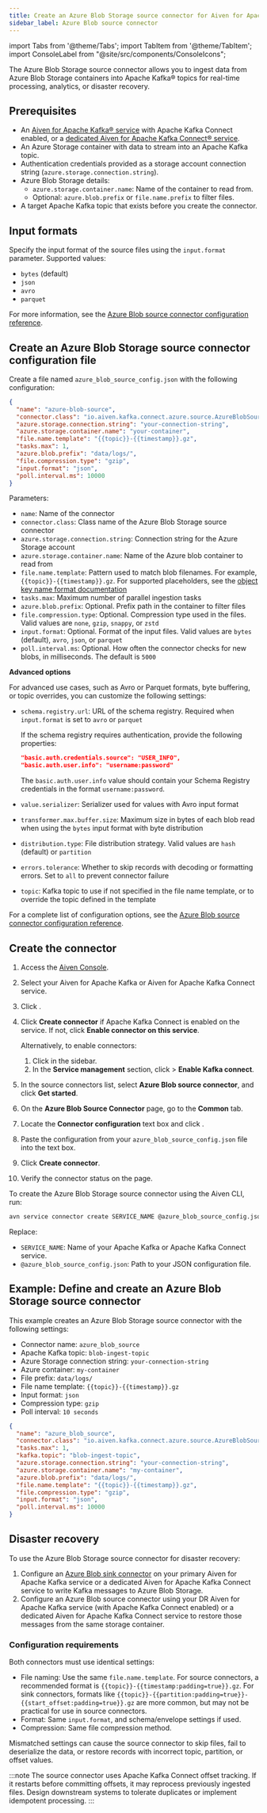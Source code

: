 ```yaml
---
title: Create an Azure Blob Storage source connector for Aiven for Apache Kafka®
sidebar_label: Azure Blob source connector
---
```


import Tabs from '@theme/Tabs';
import TabItem from '@theme/TabItem';
import ConsoleLabel from "@site/src/components/ConsoleIcons";

The Azure Blob Storage source connector allows you to ingest data from Azure Blob Storage containers into Apache Kafka® topics for real-time processing, analytics, or disaster recovery.

## Prerequisites

- An [Aiven for Apache Kafka® service](/docs/products/kafka/kafka-connect/howto/enable-connect)
  with Apache Kafka Connect enabled, or a
  [dedicated Aiven for Apache Kafka Connect® service](/docs/products/kafka/kafka-connect/get-started#apache_kafka_connect_dedicated_cluster).
- An Azure Storage container with data to stream into an Apache Kafka topic.
- Authentication credentials provided as a storage account connection
  string (`azure.storage.connection.string`).
- Azure Blob Storage details:
  - `azure.storage.container.name`: Name of the container to read from.
  - Optional: `azure.blob.prefix` or `file.name.prefix` to filter files.
- A target Apache Kafka topic that exists before you create the connector.

## Input formats

Specify the input format of the source files using the `input.format` parameter.
Supported values:

- `bytes` (default)
- `json`
- `avro`
- `parquet`

For more information, see the
[Azure Blob source connector configuration reference](https://aiven-open.github.io/cloud-storage-connectors-for-apache-kafka/azure-source-connector/AzureBlobSourceConfig.html#input.format).

## Create an Azure Blob Storage source connector configuration file

Create a file named `azure_blob_source_config.json` with the following configuration:

```json
{
  "name": "azure-blob-source",
  "connector.class": "io.aiven.kafka.connect.azure.source.AzureBlobSourceConnector",
  "azure.storage.connection.string": "your-connection-string",
  "azure.storage.container.name": "your-container",
  "file.name.template": "{{topic}}-{{timestamp}}.gz",
  "tasks.max": 1,
  "azure.blob.prefix": "data/logs/",
  "file.compression.type": "gzip",
  "input.format": "json",
  "poll.interval.ms": 10000
}
```

Parameters:

- `name`: Name of the connector
- `connector.class`: Class name of the Azure Blob Storage source connector
- `azure.storage.connection.string`: Connection string for the Azure Storage account
- `azure.storage.container.name`: Name of the Azure blob container to read from
- `file.name.template`: Pattern used to match blob filenames. For example,
  `{{topic}}-{{timestamp}}.gz`. For supported placeholders, see the
   [object key name format documentation](https://github.com/Aiven-Open/cloud-storage-connectors-for-apache-kafka/blob/main/s3-source-connector/README.md#s3-object-key-name-format)
- `tasks.max`: Maximum number of parallel ingestion tasks
- `azure.blob.prefix`: Optional. Prefix path in the container to filter files
- `file.compression.type`: Optional. Compression type used in the files. Valid values
  are `none`, `gzip`, `snappy`, or `zstd`
- `input.format`: Optional. Format of the input files. Valid values are
  `bytes` (default), `avro`, `json`, or `parquet`
- `poll.interval.ms`: Optional. How often the connector checks for new blobs, in
  milliseconds. The default is `5000`

**Advanced options**

For advanced use cases, such as Avro or Parquet formats, byte buffering, or topic
overrides, you can customize the following settings:

- `schema.registry.url`: URL of the schema registry. Required when `input.format` is
  set to `avro` or `parquet`

  If the schema registry requires authentication, provide the following properties:

  ```json
  "basic.auth.credentials.source": "USER_INFO",
  "basic.auth.user.info": "username:password"
  ```

  The `basic.auth.user.info` value should contain your Schema Registry credentials in
  the format `username:password`.

- `value.serializer`: Serializer used for values with Avro input format
- `transformer.max.buffer.size`: Maximum size in bytes of each blob read when using
  the `bytes` input format with byte distribution
- `distribution.type`: File distribution strategy. Valid values are `hash` (default)
  or `partition`
- `errors.tolerance`: Whether to skip records with decoding or formatting errors. Set to
  `all` to prevent connector failure
- `topic`: Kafka topic to use if not specified in the file name template, or to
  override the topic defined in the template

For a complete list of configuration options, see the
[Azure Blob source connector configuration reference](https://aiven-open.github.io/cloud-storage-connectors-for-apache-kafka/azure-source-connector/AzureBlobSourceConfig.html).

## Create the connector

<Tabs groupId="setup-method">
<TabItem value="console" label="Console" default>

1. Access the [Aiven Console](https://console.aiven.io/).
1. Select your Aiven for Apache Kafka or Aiven for Apache Kafka Connect service.
1. Click <ConsoleLabel name="Connectors"/>.
1. Click **Create connector** if Apache Kafka Connect is enabled on the service.
   If not, click **Enable connector on this service**.

   Alternatively, to enable connectors:

   1. Click <ConsoleLabel name="Service settings"/> in the sidebar.
   1. In the **Service management** section, click
      <ConsoleLabel name="Actions"/> > **Enable Kafka connect**.

1. In the source connectors list, select **Azure Blob source connector**, and click
   **Get started**.
1. On the **Azure Blob Source Connector** page, go to the **Common** tab.
1. Locate the **Connector configuration** text box and click <ConsoleLabel name="edit"/>.
1. Paste the configuration from your `azure_blob_source_config.json` file into the text
   box.
1. Click **Create connector**.
1. Verify the connector status on the <ConsoleLabel name="Connectors"/> page.

</TabItem>
<TabItem value="cli" label="CLI">

To create the Azure Blob Storage source connector using the Aiven CLI, run:

```bash
avn service connector create SERVICE_NAME @azure_blob_source_config.json
```

Replace:

- `SERVICE_NAME`: Name of your Apache Kafka or Apache Kafka Connect service.
- `@azure_blob_source_config.json`: Path to your JSON configuration file.

</TabItem>
</Tabs>

## Example: Define and create an Azure Blob Storage source connector

This example creates an Azure Blob Storage source connector with the following settings:

- Connector name: `azure_blob_source`
- Apache Kafka topic: `blob-ingest-topic`
- Azure Storage connection string: `your-connection-string`
- Azure container: `my-container`
- File prefix: `data/logs/`
- File name template: `{{topic}}-{{timestamp}}.gz`
- Input format: `json`
- Compression type: `gzip`
- Poll interval: `10 seconds`

```json
{
  "name": "azure_blob_source",
  "connector.class": "io.aiven.kafka.connect.azure.source.AzureBlobSourceConnector",
  "tasks.max": 1,
  "kafka.topic": "blob-ingest-topic",
  "azure.storage.connection.string": "your-connection-string",
  "azure.storage.container.name": "my-container",
  "azure.blob.prefix": "data/logs/",
  "file.name.template": "{{topic}}-{{timestamp}}.gz",
  "file.compression.type": "gzip",
  "input.format": "json",
  "poll.interval.ms": 10000
}
```

## Disaster recovery

To use the Azure Blob Storage source connector for disaster recovery:

1. Configure an [Azure Blob sink connector](/docs/products/kafka/kafka-connect/howto/azure-blob-sink)
   on your primary Aiven for Apache Kafka service or a dedicated Aiven for Apache Kafka
   Connect service to write Kafka messages to Azure Blob Storage.
1. Configure an Azure Blob source connector using your DR Aiven for Apache Kafka service
   (with Apache Kafka Connect enabled) or a dedicated Aiven for Apache Kafka Connect
   service to restore those messages from the same storage container.

### Configuration requirements

Both connectors must use identical settings:

- File naming: Use the same `file.name.template`.
  For source connectors, a recommended format is
  `{{topic}}-{{timestamp:padding=true}}.gz`.
  For sink connectors, formats like
  `{{topic}}-{{partition:padding=true}}-{{start_offset:padding=true}}.gz`
  are more common, but may not be practical for use in source connectors.
- Format: Same `input.format`, and schema/envelope settings if used.
- Compression: Same file compression method.

Mismatched settings can cause the source connector to skip files, fail to
deserialize the data, or restore records with incorrect topic, partition, or
offset values.

:::note
The source connector uses Apache Kafka Connect offset tracking. If it restarts before
committing offsets, it may reprocess previously ingested files. Design downstream
systems to tolerate duplicates or implement idempotent processing.
:::
